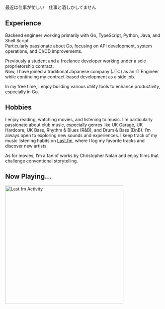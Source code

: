 最近は仕事が忙しい　仕事と酒しかしてません

## Experience  
Backend engineer working primarily with Go, TypeScript, Python, Java, and Shell Script.  
Particularly passionate about Go, focusing on API development, system operations, and CI/CD improvements.    

Previously a student and a freelance developer working under a sole proprietorship contract.  
Now, I have joined a traditional Japanese company (JTC) as an IT Engineer while continuing my contract-based development as a side job.    

In my free time, I enjoy building various utility tools to enhance productivity, especially in Go.



## Hobbies
I enjoy reading, watching movies, and listening to music. I’m particularly passionate about club music, especially genres like UK Garage, UK Hardcore, UK Bass, Rhythm & Blues (R&B), and Drum & Bass (DnB). I’m always open to exploring new sounds and experiences. I keep track of my music listening habits on [Last.fm](https://www.last.fm/ja/user/shiyui), where I log my favorite tracks and discover new artists.

As for movies, I’m a fan of works by Christopher Nolan and enjoy films that challenge conventional storytelling.

## Now Playing...

 <a href="https://last.fm/user/shiyui" target="_blank"><img src="https://toru.kio.dev/api/v1/shiyui?theme=nord&border_radius=5" alt="Last.fm Activity" width="380px" /></a>
